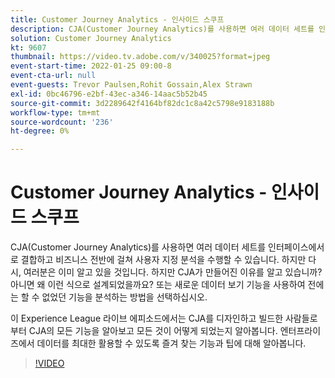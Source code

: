```yaml
---
title: Customer Journey Analytics - 인사이드 스쿠프
description: CJA(Customer Journey Analytics)를 사용하면 여러 데이터 세트를 인터페이스에서 로 결합하고 비즈니스 전반에 걸쳐 사용자 지정 분석을 수행할 수 있습니다. 하지만 다시, 여러분은 이미 알고 있을 것입니다. 하지만 CJA가 만들어진 이유를 알고 있습니까? 아니면 왜 이런 식으로 설계되었을까요? 또는 새로운 데이터 보기 기능을 사용하여 전에는 할 수 없었던 기능을 분석하는 방법을 선택하십시오. 이 Experience League 라이브 에피소드에서는 CJA를 디자인하고 빌드한 사람들로부터 CJA의 모든 기능을 알아보고 모든 것이 어떻게 되었는지 알아봅니다. 엔터프라이즈에서 데이터를 최대한 활용할 수 있도록 즐겨 찾는 기능과 팁에 대해 알아봅니다.
solution: Customer Journey Analytics
kt: 9607
thumbnail: https://video.tv.adobe.com/v/340025?format=jpeg
event-start-time: 2022-01-25 09:00-8
event-cta-url: null
event-guests: Trevor Paulsen,Rohit Gossain,Alex Strawn
exl-id: 0bc46796-e2bf-43ec-a346-14aac5b52b45
source-git-commit: 3d2289642f4164bf82dc1c8a42c5798e9183188b
workflow-type: tm+mt
source-wordcount: '236'
ht-degree: 0%

---
```


# Customer Journey Analytics - 인사이드 스쿠프

CJA(Customer Journey Analytics)를 사용하면 여러 데이터 세트를 인터페이스에서 로 결합하고 비즈니스 전반에 걸쳐 사용자 지정 분석을 수행할 수 있습니다. 하지만 다시, 여러분은 이미 알고 있을 것입니다. 하지만 CJA가 만들어진 이유를 알고 있습니까? 아니면 왜 이런 식으로 설계되었을까요? 또는 새로운 데이터 보기 기능을 사용하여 전에는 할 수 없었던 기능을 분석하는 방법을 선택하십시오.

이 Experience League 라이브 에피소드에서는 CJA를 디자인하고 빌드한 사람들로부터 CJA의 모든 기능을 알아보고 모든 것이 어떻게 되었는지 알아봅니다. 엔터프라이즈에서 데이터를 최대한 활용할 수 있도록 즐겨 찾는 기능과 팁에 대해 알아봅니다.

>[!VIDEO](https://video.tv.adobe.com/v/340025/?quality=12&learn=on)
